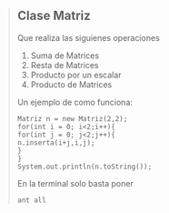 > ## Clase Matriz 
>
> Que realiza las siguienes operaciones
>
> 1.   Suma de Matrices
> 2.   Resta de Matrices
> 3.   Producto por un escalar
> 4.   Producto de Matrices	 	
> 
> Un ejemplo de como funciona:
> 
>     Matriz n = new Matriz(2,2);
>     for(int i = 0; i<2;i++){
>     for(int j = 0; j<2;j++){
>     n.inserta(i+j,i,j);
>     }	
>     }
>     System.out.println(n.toString());
>
> En la terminal solo basta poner 
>     
>     ant all
 
